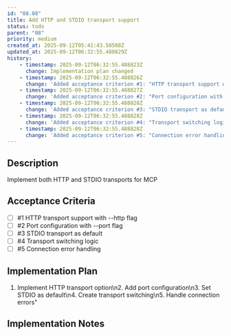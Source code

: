 ```yaml
---
id: "08.08"
title: Add HTTP and STDIO transport support
status: todo
parent: "08"
priority: medium
created_at: 2025-09-12T05:41:43.50588Z
updated_at: 2025-09-12T06:32:55.488829Z
history:
    - timestamp: 2025-09-12T06:32:55.488823Z
      change: Implementation plan changed
    - timestamp: 2025-09-12T06:32:55.488826Z
      change: 'Added acceptance criterion #1: "HTTP transport support with --http flag"'
    - timestamp: 2025-09-12T06:32:55.488827Z
      change: 'Added acceptance criterion #2: "Port configuration with --port flag"'
    - timestamp: 2025-09-12T06:32:55.488828Z
      change: 'Added acceptance criterion #3: "STDIO transport as default"'
    - timestamp: 2025-09-12T06:32:55.488828Z
      change: 'Added acceptance criterion #4: "Transport switching logic"'
    - timestamp: 2025-09-12T06:32:55.488828Z
      change: 'Added acceptance criterion #5: "Connection error handling"'
---
```

## Description

Implement both HTTP and STDIO transports for MCP

## Acceptance Criteria
<!-- AC:BEGIN -->

- [ ] #1 HTTP transport support with --http flag
- [ ] #2 Port configuration with --port flag
- [ ] #3 STDIO transport as default
- [ ] #4 Transport switching logic
- [ ] #5 Connection error handling

<!-- AC:END -->

## Implementation Plan

1. Implement HTTP transport option\n2. Add port configuration\n3. Set STDIO as default\n4. Create transport switching\n5. Handle connection errors"

## Implementation Notes


